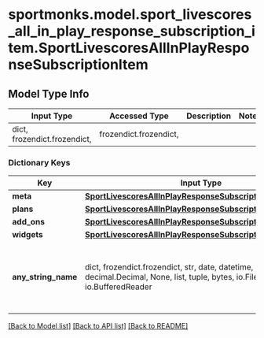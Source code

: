 # sportmonks.model.sport_livescores_all_in_play_response_subscription_item.SportLivescoresAllInPlayResponseSubscriptionItem

## Model Type Info
Input Type | Accessed Type | Description | Notes
------------ | ------------- | ------------- | -------------
dict, frozendict.frozendict,  | frozendict.frozendict,  |  | 

### Dictionary Keys
Key | Input Type | Accessed Type | Description | Notes
------------ | ------------- | ------------- | ------------- | -------------
**meta** | [**SportLivescoresAllInPlayResponseSubscriptionItemMeta**](SportLivescoresAllInPlayResponseSubscriptionItemMeta.md) | [**SportLivescoresAllInPlayResponseSubscriptionItemMeta**](SportLivescoresAllInPlayResponseSubscriptionItemMeta.md) |  | [optional] 
**plans** | [**SportLivescoresAllInPlayResponseSubscriptionItemPlans**](SportLivescoresAllInPlayResponseSubscriptionItemPlans.md) | [**SportLivescoresAllInPlayResponseSubscriptionItemPlans**](SportLivescoresAllInPlayResponseSubscriptionItemPlans.md) |  | [optional] 
**add_ons** | [**SportLivescoresAllInPlayResponseSubscriptionItemAddOns**](SportLivescoresAllInPlayResponseSubscriptionItemAddOns.md) | [**SportLivescoresAllInPlayResponseSubscriptionItemAddOns**](SportLivescoresAllInPlayResponseSubscriptionItemAddOns.md) |  | [optional] 
**widgets** | [**SportLivescoresAllInPlayResponseSubscriptionItemWidgets**](SportLivescoresAllInPlayResponseSubscriptionItemWidgets.md) | [**SportLivescoresAllInPlayResponseSubscriptionItemWidgets**](SportLivescoresAllInPlayResponseSubscriptionItemWidgets.md) |  | [optional] 
**any_string_name** | dict, frozendict.frozendict, str, date, datetime, int, float, bool, decimal.Decimal, None, list, tuple, bytes, io.FileIO, io.BufferedReader | frozendict.frozendict, str, BoolClass, decimal.Decimal, NoneClass, tuple, bytes, FileIO | any string name can be used but the value must be the correct type | [optional]

[[Back to Model list]](../../README.md#documentation-for-models) [[Back to API list]](../../README.md#documentation-for-api-endpoints) [[Back to README]](../../README.md)

